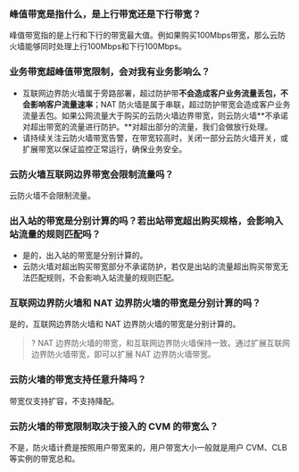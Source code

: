 ### 峰值带宽是指什么，是上行带宽还是下行带宽？
峰值带宽指的是上行和下行的带宽最大值。例如果购买100Mbps带宽，那么云防火墙能够同时处理上行100Mbps和下行100Mbps。

### 业务带宽超峰值带宽限制，会对我有业务影响么？[](id:question4)
- 互联网边界防火墙属于旁路部署，超过防护带**不会造成客户业务流量丢包，不会影响客户流量速率**；NAT 防火墙是属于串联，超过防护带宽会造成客户业务流量丢包。如果公网流量大于购买的云防火墙边界带宽，则云防火墙**不承诺对超出带宽的流量进行防护。**对超出部分的流量，我们会做放行处理。
- 请持续关注云防火墙带宽告警，在带宽较高时，关闭一部分云防火墙开关，或扩展带宽以保证监控正常运行，确保业务安全。

### 云防火墙互联网边界带宽会限制流量吗？
云防火墙不会限制流量。

### 出入站的带宽是分别计算的吗？若出站带宽超出购买规格，会影响入站流量的规则匹配吗？
- 是的，出入站的带宽是分别计算的。
- 云防火墙对超出购买带宽部分不承诺防护，若仅是出站的流量超出购买带宽无法匹配规则，不会影响入站流量的规则匹配。

### 互联网边界防火墙和 NAT 边界防火墙的带宽是分别计算的吗？
是的，互联网边界防火墙和 NAT 边界防火墙的带宽是分别计算的。
>? NAT 边界防火墙的带宽，和互联网边界防火墙保持一致。通过扩展互联网边界防火墙带宽，即可以扩展 NAT 边界防火墙带宽。


### 云防火墙的带宽支持任意升降吗？
带宽仅支持扩容，不支持降配。

### 云防火墙的带宽限制取决于接入的 CVM 的带宽么？
不是，防火墙计费是按照用户带宽来的，用户带宽大小一般就是用户 CVM、CLB 等实例的带宽总和。
